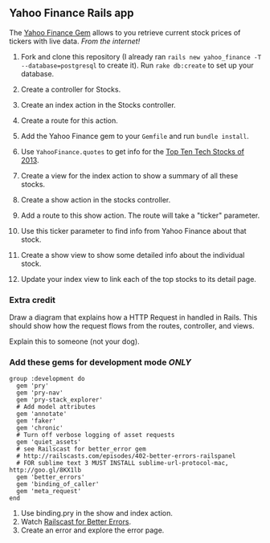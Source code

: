 ## Yahoo Finance Rails app

The [Yahoo Finance Gem](https://github.com/herval/yahoo-finance) allows to you retrieve current stock prices of tickers with live data. *From the internet!*

1. Fork and clone this repository (I already ran `rails new yahoo_finance -T --database=postgresql` to create it). Run `rake db:create` to set up your database.

2. Create a controller for Stocks.

3. Create an index action in the Stocks controller.

4. Create a route for this action.

5. Add the Yahoo Finance gem to your `Gemfile` and run `bundle install`.

6. Use `YahooFinance.quotes` to get info for the [Top Ten Tech Stocks of 2013](http://goo.gl/qygF3l).

7. Create a view for the index action to show a summary of all these stocks.

8. Create a show action in the stocks controller.

9. Add a route to this show action. The route will take a "ticker" parameter.

10. Use this ticker parameter to find info from Yahoo Finance about that stock.

11. Create a show view to show some detailed info about the individual stock.

12. Update your index view to link each of the top stocks to its detail page.

### Extra credit

Draw a diagram that explains how a HTTP Request in handled in Rails. This should show how the request flows from the routes, controller, and views.

Explain this to someone (not your dog).

### Add these gems for development mode *ONLY*

```
group :development do
  gem 'pry'
  gem 'pry-nav'
  gem 'pry-stack_explorer'
  # Add model attributes
  gem 'annotate'
  gem 'faker'
  gem 'chronic'
  # Turn off verbose logging of asset requests
  gem 'quiet_assets'
  # see Railscast for better_error gem
  # http://railscasts.com/episodes/402-better-errors-railspanel
  # FOR sublime text 3 MUST INSTALL sublime-url-protocol-mac, http://goo.gl/8KX1lb
  gem 'better_errors'
  gem 'binding_of_caller'
  gem 'meta_request'
end
```

1. Use binding.pry in the show and index action.
2. Watch [Railscast for Better Errors](http://railscasts.com/episodes/402-better-errors-railspanel).
3. Create an error and explore the error page.
